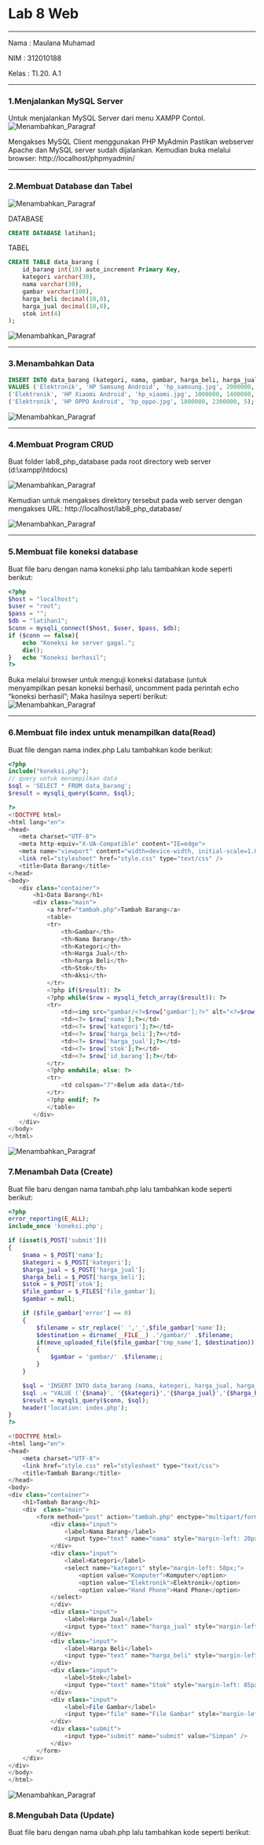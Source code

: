 # Lab 8 Web
<hr>
Nama    : Maulana Muhamad <br>

NIM     : 312010188 <br>

Kelas   : TI.20. A.1 <br>
<hr>

### 1.Menjalankan MySQL Server

Untuk menjalankan MySQL Server dari menu XAMPP Contol.
![Menambahkan_Paragraf](pict/ss1.png)

Mengakses MySQL Client menggunakan PHP MyAdmin Pastikan webserver Apache dan MySQL server sudah dijalankan. Kemudian buka melalui browser: http://localhost/phpmyadmin/

<hr>

### 2.Membuat Database dan Tabel

![Menambahkan_Paragraf](pict/ss2.png)

DATABASE
```sql
CREATE DATABASE latihan1;
```

TABEL
```sql
CREATE TABLE data_barang (
    id_barang int(10) auto_increment Primary Key,
    kategori varchar(30),
    nama varchar(30),
    gambar varchar(100),
    harga_beli decimal(10,0),
    harga_jual decimal(10,0),
    stok int(4)
);
```

![Menambahkan_Paragraf](pict/ss3.png)

<hr>

### 3.Menambahkan Data

```sql
INSERT INTO data_barang (kategori, nama, gambar, harga_beli, harga_jual, stok)
VALUES ('Elektronik', 'HP Samsung Android', 'hp_samsung.jpg', 2000000, 2400000, 5),
('Elektronik', 'HP Xiaomi Android', 'hp_xiaomi.jpg', 1000000, 1400000, 5),
('Elektronik', 'HP OPPO Android', 'hp_oppo.jpg', 1800000, 2300000, 5);
```
![Menambahkan_Paragraf](pict/ss4.png)

<hr>

### 4.Membuat Program CRUD
Buat folder lab8_php_database pada root directory web server (d:\xampp\htdocs)

![Menambahkan_Paragraf](pict/ss5.png)

Kemudian untuk mengakses direktory tersebut pada web server dengan mengakses URL:
http://localhost/lab8_php_database/

![Menambahkan_Paragraf](pict/ss6.png)

<hr>

### 5.Membuat file koneksi database
Buat file baru dengan nama koneksi.php lalu tambahkan kode seperti berikut:

```php
<?php
$host = "localhost";
$user = "root";
$pass = "";
$db = "latihan1";
$conn = mysqli_connect($host, $user, $pass, $db);
if ($conn == false){
    echo "Koneksi ke server gagal.";
    die();
}   echo "Koneksi berhasil";
?>
```

Buka melalui browser untuk menguji koneksi database (untuk menyampilkan pesan koneksi berhasil, uncomment pada perintah echo “koneksi berhasil”; Maka hasilnya seperti berikut:
![Menambahkan_Paragraf](pict/ss7.png)
 <hr>

 ### 6.Membuat file index untuk menampilkan data(Read)

 Buat file dengan nama index.php Lalu tambahkan kode berikut:

 ```php
<?php
include("koneksi.php");
// query untuk menampilkan data
$sql = 'SELECT * FROM data_barang';
$result = mysqli_query($conn, $sql);

?>
<!DOCTYPE html>
<html lang="en">
<head>
    <meta charset="UTF-8">
    <meta http-equiv="X-UA-Compatible" content="IE=edge">
    <meta name="viewport" content="width=device-width, initial-scale=1.0">
    <link rel="stylesheet" href="style.css" type="text/css" />
    <title>Data Barang</title>
</head>
<body>
    <div class="container">
        <h1>Data Barang</h1>
        <div class="main">
            <a href="tambah.php">Tambah Barang</a>
            <table>
            <tr>
                <th>Gambar</th>
                <th>Nama Barang</th>
                <th>Kategori</th>
                <th>Harga Jual</th>
                <th>harga Beli</th>
                <th>Stok</th>
                <th>Aksi</th>
            </tr>
            <?php if($result): ?>
            <?php while($row = mysqli_fetch_array($result)): ?>
            <tr>
                <td><img src="gambar/<?=$row['gambar'];?>" alt="<?=$row['nama'];?>"></td>
                <td><?= $row['nama'];?></td>    
                <td><?= $row['kategori'];?></td>    
                <td><?= $row['harga_beli'];?></td>    
                <td><?= $row['harga_jual'];?></td>    
                <td><?= $row['stok'];?></td>    
                <td><?= $row['id_barang'];?></td>    
            </tr>
            <?php endwhile; else: ?>
            <tr>
                <td colspan="7">Belum ada data</td>
            </tr>
            <?php endif; ?>
            </table>
        </div>
    </div>
</body>
</html>
```

![Menambahkan_Paragraf](pict/ss8.png)

### 7.Menambah Data (Create)
Buat file baru dengan nama tambah.php lalu tambahkan kode seperti berikut:

```php
<?php
error_reporting(E_ALL);
include_once 'koneksi.php';

if (isset($_POST['submit']))
{
    $nama = $_POST['nama'];
    $kategori = $_POST['kategori'];
    $harga_jual = $_POST['harga_jual'];
    $harga_beli = $_POST['harga_beli'];
    $stok = $_POST['stok'];
    $file_gambar = $_FILES['file_gambar'];
    $gambar = null;

    if ($file_gambar['error'] == 0)
    {
        $filename = str_replace(' ','_',$file_gambar['name']);
        $destination = dirname(__FILE__) .'/gambar/' .$filename;
        if(move_uploaded_file($file_gambar['tmp_name'], $destination))
        {
            $gambar = 'gambar/' .$filename;;
        }
    }

    $sql = 'INSERT INTO data_barang (nama, kategori, harga_jual, harga_beli, stok, gambar) ';
    $sql .= "VALUE ('{$nama}', '{$kategori}','{$harga_jual}','{$harga_beli}','{$stok}','{$gambar}')";
    $result = mysqli_query($conn, $sql);
    header('location: index.php');
}
?>

<!DOCTYPE html>
<html lang="en">
<head>
    <meta charset="UTF-8">
    <link href="style.css" rel="stylesheet" type="text/css">
    <title>Tambah Barang</title>
</head>
<body>
<div class="container">
    <h1>Tambah Barang</h1>
    <div  class="main">
        <form method="post" action="tambah.php" enctype="multipart/form-data">
            <div class="input">
                <label>Nama Barang</label>
                <input type="text" name="nama" style="margin-left: 20px;" />
            </div>
            <div class="input">
                <label>Kategori</label>
                <select name="kategori" style="margin-left: 58px;">
                    <option value="Komputer">Komputer</option>
                    <option value="Elektronik">Elektronik</option>
                    <option value="Hand Phone">Hand Phone</option>
            </select>
            </div>
            <div class="input">
                <label>Harga Jual</label>
                <input type="text" name="harga_jual" style="margin-left: 40px;" />
            </div>
            <div class="input">
                <label>Harga Beli</label>
                <input type="text" name="harga_beli" style="margin-left: 43px;" />
            </div>
            <div class="input">
                <label>Stok</label>
                <input type="text" name="Stok" style="margin-left: 85px;" />
            </div>
            <div class="input">
                <label>File Gambar</label>
                <input type="file" name="File Gambar" style="margin-left: 40px;" />
            </div>
            <div class="submit">
                <input type="submit" name="submit" value="Simpan" />
            </div>
        </form>
    </div>
</div>
</body>
</html>
```

![Menambahkan_Paragraf](pict/ss9.png)

### 8.Mengubah Data (Update)
Buat file baru dengan nama ubah.php lalu tambahkan kode seperti berikut:

